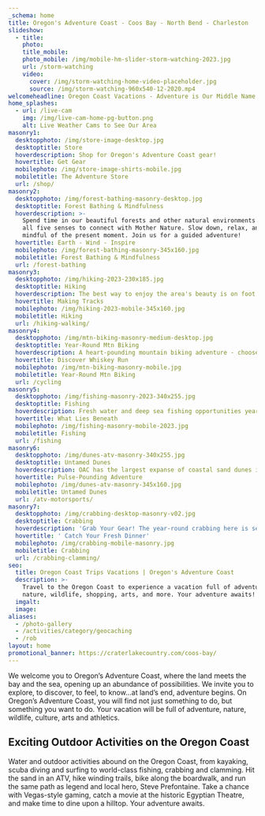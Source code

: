 ```yaml
---
_schema: home
title: Oregon's Adventure Coast - Coos Bay - North Bend - Charleston
slideshow:
  - title:
    photo:
    title_mobile:
    photo_mobile: /img/mobile-hm-slider-storm-watching-2023.jpg
    url: /storm-watching
    video:
      cover: /img/storm-watching-home-video-placeholder.jpg
      source: /img/storm-watching-960x540-12-2020.mp4
welcomeheadline: Oregon Coast Vacations - Adventure is Our Middle Name
home_splashes:
  - url: /live-cam
    img: /img/live-cam-home-pg-button.png
    alt: Live Weather Cams to See Our Area
masonry1:
  desktopphoto: /img/store-image-desktop.jpg
  desktoptitle: Store
  hoverdescription: Shop for Oregon's Adventure Coast gear!
  hovertitle: Get Gear
  mobilephoto: /img/store-image-shirts-mobile.jpg
  mobiletitle: The Adventure Store
  url: /shop/
masonry2:
  desktopphoto: /img/forest-bathing-masonry-desktop.jpg
  desktoptitle: Forest Bathing & Mindfulness
  hoverdescription: >-
    Spend time in our beautiful forests and other natural environments and use
    all five senses to connect with Mother Nature. Slow down, relax, and be
    mindful of the present moment. Join us for a guided adventure!
  hovertitle: Earth - Wind - Inspire
  mobilephoto: /img/forest-bathing-masonry-345x160.jpg
  mobiletitle: Forest Bathing & Mindfulness
  url: /forest-bathing
masonry3:
  desktopphoto: /img/hiking-2023-230x185.jpg
  desktoptitle: Hiking
  hoverdescription: The best way to enjoy the area's beauty is on foot.
  hovertitle: Making Tracks
  mobilephoto: /img/hiking-2023-mobile-345x160.jpg
  mobiletitle: Hiking
  url: /hiking-walking/
masonry4:
  desktopphoto: /img/mtn-biking-masonry-medium-desktop.jpg
  desktoptitle: Year-Round Mtn Biking
  hoverdescription: A heart-pounding mountain biking adventure - choose your challenge!
  hovertitle: Discover Whiskey Run
  mobilephoto: /img/mtn-biking-masonry-mobile.jpg
  mobiletitle: Year-Round Mtn Biking
  url: /cycling
masonry5:
  desktopphoto: /img/fishing-masonry-2023-340x255.jpg
  desktoptitle: Fishing
  hoverdescription: Fresh water and deep sea fishing opportunities year 'round.
  hovertitle: What Lies Beneath
  mobilephoto: /img/fishing-masonry-mobile-2023.jpg
  mobiletitle: Fishing
  url: /fishing
masonry6:
  desktopphoto: /img/dunes-atv-masonry-340x255.jpg
  desktoptitle: Untamed Dunes
  hoverdescription: OAC has the largest expanse of coastal sand dunes in North America.
  hovertitle: Pulse-Pounding Adventure
  mobilephoto: /img/dunes-atv-masonry-345x160.jpg
  mobiletitle: Untamed Dunes
  url: /atv-motorsports/
masonry7:
  desktopphoto: /img/crabbing-desktop-masonry-v02.jpg
  desktoptitle: Crabbing
  hoverdescription: 'Grab Your Gear! The year-round crabbing here is second to none.  '
  hovertitle: ' Catch Your Fresh Dinner'
  mobilephoto: /img/crabbing-mobile-masonry.jpg
  mobiletitle: Crabbing
  url: /crabbing-clamming/
seo:
  title: Oregon Coast Trips Vacations | Oregon's Adventure Coast
  description: >-
    Travel to the Oregon Coast to experience a vacation full of adventure,
    nature, wildlife, shopping, arts, and more. Your adventure awaits!
  imgalt:
  image:
aliases:
  - /photo-gallery
  - /activities/category/geocaching
  - /rob
layout: home
promotional_banner: https://craterlakecountry.com/coos-bay/
---
```

We welcome you to Oregon’s Adventure Coast, where the land meets the bay and the sea, opening up an abundance of possibilities. We invite you to explore, to discover, to feel, to know…at land’s end, adventure begins. On Oregon’s Adventure Coast, you will find not just something to do, but something you want to do. Your vacation will be full of adventure, nature, wildlife, culture, arts and athletics.

## Exciting Outdoor Activities on the Oregon Coast

Water and outdoor activities abound on the Oregon Coast, from kayaking, scuba diving and surfing to world-class fishing, crabbing and clamming. Hit the sand in an ATV, hike winding trails, bike along the boardwalk, and run the same path as legend and local hero, Steve Prefontaine. Take a chance with Vegas-style gaming, catch a movie at the historic Egyptian Theatre, and make time to dine upon a hilltop. Your adventure awaits.